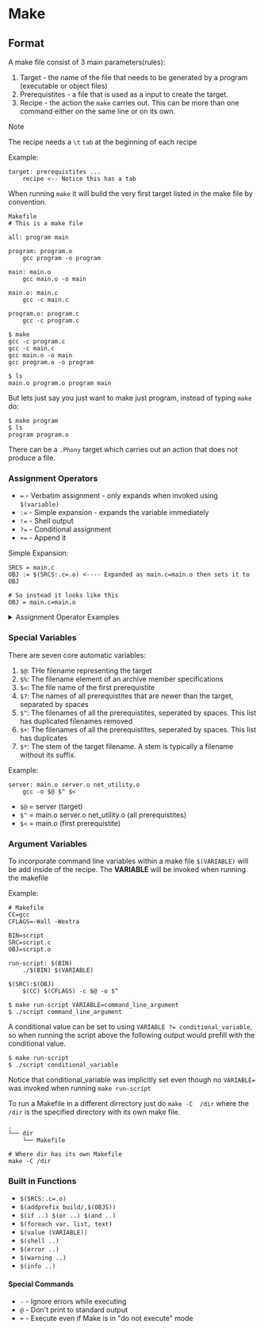 # Make

## Format

A make file consist of 3 main parameters(rules):

1. Target - the name of the file that needs to be generated by a program (executable or object files)
2. Prerequistites - a file that is used as a input to create the target.
3. Recipe - the action the `make` carries out. This can be more than one command either on the same line or on its own. 

> [!NOTE] 
> The recipe needs a `\t` `tab` at the beginning of each recipe

Example:
```
target: prerequistites ...
	recipe <-- Notice this has a tab
```

When running `make` it will build the very first target listed in the make file by convention. 

```
Makefile
# This is a make file

all: program main

program: program.o
	gcc program -o program

main: main.o
	gcc main.o -o main	

main.o: main.c
	gcc -c main.c

program.o: program.c
	gcc -c program.c

$ make
gcc -c program.c
gcc -c main.c
gcc main.o -o main
gcc program.o -o program

$ ls 
main.o program.o program main
```

But lets just say you just want to make just program, instead of typing `make` do:

```
$ make program
$ ls
program program.o
```

There can be a `.Phony` target which carries out an action that does not produce a file.

### Assignment Operators

- `=` - Verbatim assignment - only expands when invoked using `$(variable)`
- `:=` - Simple expansion - expands the variable immediately
- `!=` - Shell output
- `?=` - Conditional assignment
- `+=` - Append it

Simple Expansion:
```
SRCS = main.c
OBJ := $(SRCS:.c=.o) <---- Expanded as main.c=main.o then sets it to OBJ

# So instead it looks like this
OBJ = main.c=main.o
```

<details>
<summary>Assignment Operator Examples</summary>
```
SRCS = main.c
SRCS := $(wildcard *.c)
SRCS != find . -name "*.c"
SRCS := $(shell find. name "*.c")
CC_FLAGS += -Wextra
CFLAGS ?= $(CC_FLAGS)
FOO := $(BAR) # Comment
```
</details>

### Special Variables

There are seven core automatic variables:

1. `$@`: THe filename representing the target
2. `$%`: The filename element of an archive member specifications
3. `$<`: The file name of the first prerequistite
4. `$?`: The names of all prerequistites that are newer than the target, separated by spaces
5. `$^`: The filenames of all the prerequistites, seperated by spaces. This list has duplicated filenames removed
6. `$+`: The filenames of all the prerequistites, seperated by spaces. This list has duplicates
7. `$*`: The stem of the target filename. A stem is typically a filename without its suffix.

Example:
```
server: main.o server.o net_utility.o
	gcc -o $@ $^ $<
```
- `$@` = server (target)
- `$^` = main.o server.o net_utility.o (all prerequistites)
- `$<` = main.o (first prerequistite)

### Argument Variables

To incorporate command line variables within a make file `$(VARIABLE)` will be add inside of the recipe. The **VARIABLE** will be invoked when running the makefile 

Example:
```
# Makefile
CC=gcc
CFLAGS=-Wall -Wextra

BIN=script
SRC=script.c
OBJ=script.o

run-script: $(BIN)
	./$(BIN) $(VARIABLE)
	
$(SRC):$(OBJ)
	$(CC) $(CFLAGS) -c $@ -o $^
```

```
$ make run-script VARIABLE=command_line_argument
$ ./script command_line_argument

```

A conditional value can be set to using `VARIABLE ?= conditional_variable`, so when running the script above the following output would prefill with the conditional value.
```
$ make run-script
$ ./script conditional_variable
```

Notice that conditional_variable was implicitly set even though no `VARIABLE=` was invoked when running `make run-script`

To run a Makefile in a different dirrectory just do `make -C  /dir` where the `/dir` is the specified directory with its own make file.

```
.
└── dir
    └── Makefile

# Where dir has its own Makefile
make -C /dir
```

### Built in Functions

- `$(SRCS:.c=.o)`
- `$(addprefix build/,$(OBJS))`
- `$(if ..) $(or ..) $(and ..)`
- `$(foreach var, list, text)`
- `$(value (VARIABLE))`
- `$(shell ..)`
- `$(error ..)`
- `$(warning ..)`
- `$(info ..)`

#### Special Commands

- `-` - Ignore errors while executing
- `@` - Don't print to standard output
- `+` - Execute even if Make is in "do not execute" mode

